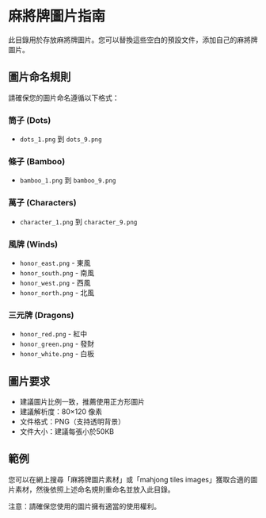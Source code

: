 # 麻將牌圖片指南

此目錄用於存放麻將牌圖片。您可以替換這些空白的預設文件，添加自己的麻將牌圖片。

## 圖片命名規則

請確保您的圖片命名遵循以下格式：

### 筒子 (Dots)
- `dots_1.png` 到 `dots_9.png`

### 條子 (Bamboo)
- `bamboo_1.png` 到 `bamboo_9.png`

### 萬子 (Characters)
- `character_1.png` 到 `character_9.png`

### 風牌 (Winds)
- `honor_east.png` - 東風
- `honor_south.png` - 南風
- `honor_west.png` - 西風
- `honor_north.png` - 北風

### 三元牌 (Dragons)
- `honor_red.png` - 紅中
- `honor_green.png` - 發財
- `honor_white.png` - 白板

## 圖片要求

- 建議圖片比例一致，推薦使用正方形圖片
- 建議解析度：80×120 像素
- 文件格式：PNG（支持透明背景）
- 文件大小：建議每張小於50KB

## 範例

您可以在網上搜尋「麻將牌圖片素材」或「mahjong tiles images」獲取合適的圖片素材，然後依照上述命名規則重命名並放入此目錄。

注意：請確保您使用的圖片擁有適當的使用權利。 